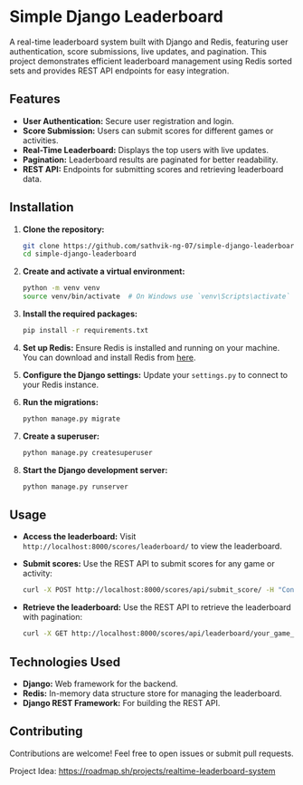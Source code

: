 # Simple Django Leaderboard

A real-time leaderboard system built with Django and Redis, featuring user authentication, score submissions, live updates, and pagination. This project demonstrates efficient leaderboard management using Redis sorted sets and provides REST API endpoints for easy integration.

## Features

- **User Authentication:** Secure user registration and login.
- **Score Submission:** Users can submit scores for different games or activities.
- **Real-Time Leaderboard:** Displays the top users with live updates.
- **Pagination:** Leaderboard results are paginated for better readability.
- **REST API:** Endpoints for submitting scores and retrieving leaderboard data.

## Installation

1. **Clone the repository:**
   ```bash
   git clone https://github.com/sathvik-ng-07/simple-django-leaderboard.git
   cd simple-django-leaderboard
   ```

2. **Create and activate a virtual environment:**
   ```bash
   python -m venv venv
   source venv/bin/activate  # On Windows use `venv\Scripts\activate`
   ```

3. **Install the required packages:**
   ```bash
   pip install -r requirements.txt
   ```

4. **Set up Redis:**
   Ensure Redis is installed and running on your machine. You can download and install Redis from [here](https://redis.io/download).

5. **Configure the Django settings:**
   Update your `settings.py` to connect to your Redis instance.

6. **Run the migrations:**
   ```bash
   python manage.py migrate
   ```

7. **Create a superuser:**
   ```bash
   python manage.py createsuperuser
   ```

8. **Start the Django development server:**
   ```bash
   python manage.py runserver
   ```

## Usage

- **Access the leaderboard:** 
  Visit `http://localhost:8000/scores/leaderboard/` to view the leaderboard.
  
- **Submit scores:**
  Use the REST API to submit scores for any game or activity:
  ```bash
  curl -X POST http://localhost:8000/scores/api/submit_score/ -H "Content-Type: application/json" -d '{"game": "your_game_name", "score": your_score}'
  ```

- **Retrieve the leaderboard:**
  Use the REST API to retrieve the leaderboard with pagination:
  ```bash
  curl -X GET http://localhost:8000/scores/api/leaderboard/your_game_name/?page=1
  ```

## Technologies Used

- **Django:** Web framework for the backend.
- **Redis:** In-memory data structure store for managing the leaderboard.
- **Django REST Framework:** For building the REST API.

## Contributing

Contributions are welcome! Feel free to open issues or submit pull requests.

Project Idea:
https://roadmap.sh/projects/realtime-leaderboard-system

